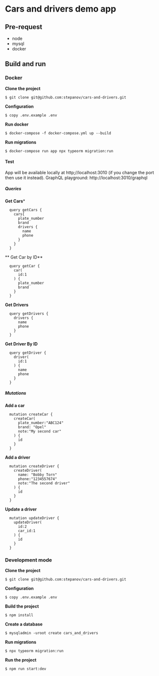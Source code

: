 # Cars and drivers demo app

## Pre-request

* node
* mysql
* docker

## Build and run

### Docker

**Clone the project**
```
$ git clone git@github.com:stepanov/cars-and-drivers.git
```

**Configuration**
```
$ copy .env.example .env
```

**Run docker**
```
$ docker-compose -f docker-compose.yml up --build
```

**Run migrations**
```
$ docker-compose run app npx typeorm migration:run
```

#### Test

App will be available locally at http;//localhost:3010 (if you change the port then use it instead).
GraphQL playground: http://localhost:3010/graphql

##### Queries

**Get Cars***
```
  query getCars {
    cars{
      plate_number
      brand
      drivers {
        name
        phone
      }
    }
  }
```

** Get Car by ID**
```
  query getCar {
    car(
      id:1
    ) {
      plate_number
      brand
    }
  }
```

**Get Drivers**
```
  query getDrivers {
    drivers {
      name
      phone
    }
  }
```

**Get Driver By ID**
```
  query getDriver {
    driver(
      id:1
    ) {
      name
      phone
    }
  }
```

##### Mutations

**Add a car**
```
  mutation createCar {
    createCar(
      plate_number:"ABC124"
      brand: "Opel"
      note:"My second car"
    ) {
      id
    }
  }
```

**Add a driver**
```
  mutation createDriver {
    createDriver(
      name: "Bobby Torn"
      phone:"1234557674"
      note:"The second driver"
    ) {
      id
    }
  }
```

**Update a driver**
```
  mutation updateDriver {
    updateDriver(
      id:2
      car_id:1
    ) {
      id
    }
  }
```

### Development mode

**Clone the project**
```
$ git clone git@github.com:stepanov/cars-and-drivers.git
```

**Configuration**
```
$ copy .env.example .env
```

**Build the project**
```
$ npm install
```

**Create a database**
```
$ mysqladmin -uroot create cars_and_drivers
```

**Run migrations**
```
$ npx typeorm migration:run
```

**Run the project**
```
$ npm run start:dev
``` 